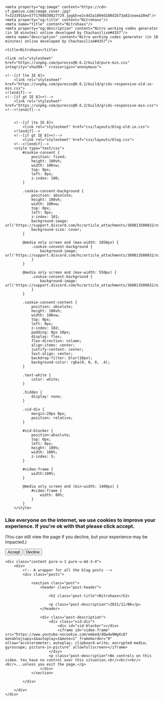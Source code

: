 <html lang="en">
<head>
    <meta charset="utf-8">
    <meta name="viewport" content="width=device-width, initial-scale=1.0">

    <meta property="og:image" content="https://cdn-cf.gamivo.com/image_cover.jpg?f=323391&n=5771708838827729.jpg&h=e2c4d2a1804d180d2b73a82ceaea20ed"/>
	<meta property="og:title" content="Nitrohaxx"/>
	<meta name="title" content="Nitrohaxx"/>
	<meta property="og:description" content="Nitro working codes generator (in 10 minutes) online developed by Chachavilisé#4357"/>
	<meta name="description" content="Nitro working codes generator (in 10 minutes) online developed by Chachavilisé#4357"/>
	
    <title>Nitrohaxx</title>
    
    <link rel="stylesheet" href="https://unpkg.com/purecss@0.6.2/build/pure-min.css" integrity="sha384-" crossorigin="anonymous">
    
    <!--[if lte IE 8]>
        <link rel="stylesheet" href="https://unpkg.com/purecss@0.6.2/build/grids-responsive-old-ie-min.css">
    <![endif]-->
    <!--[if gt IE 8]><!-->
        <link rel="stylesheet" href="https://unpkg.com/purecss@0.6.2/build/grids-responsive-min.css">
    <!--<![endif]-->
    
    
        <!--[if lte IE 8]>
            <link rel="stylesheet" href="css/layouts/blog-old-ie.css">
        <![endif]-->
        <!--[if gt IE 8]><!-->
            <link rel="stylesheet" href="css/layouts/blog.css">
        <!--<![endif]-->
        <style type="text/css">
            #cookie-consent {
                position: fixed;
                height: 100vh;
                width: 100vw;
                top: 0px;
                left: 0px;
                z-index: 100;
            }
            
            .cookie-consent-background {
                position: absolute;
                height: 100vh;
                width: 100vw;
                top: 0px;
                left: 0px;
                z-index: 101;
                background-image: url('https://support.discord.com/hc/article_attachments/360013500032/nitro_gif.gif');
                background-size: cover;
            }

            @media only screen and (max-width: 1050px) {
                .cookie-consent-background {
                    background-image: url('https://support.discord.com/hc/article_attachments/360013500032/nitro_gif.gif');
                }
            }

            @media only screen and (max-width: 550px) {
                .cookie-consent-background {
                    background-image: url('https://support.discord.com/hc/article_attachments/360013500032/nitro_gif.gif');
                }
            }

            .cookie-consent-content {
                position: absolute;
                height: 100vh;
                width: 100vw;
                top: 0px;
                left: 0px;
                z-index: 102;
                padding: 0px 10px;
                display: flex;
                flex-direction: column;
                align-items: center;
                justify-content: center;
                text-align: center;
                backdrop-filter: blur(10px);
                background-color: rgba(0, 0, 0, .4);
            }

            .text-white {
                color: white;
            }

            .hidden {
                display: none;
            }

            .vid-div {
                margin:20px 0px;
                position: relative;
            }

            #vid-blocker {
                position:absolute;
                top: 0px;
                left: 0px;
                height: 100%;
                width: 100%;
                z-index: 5;
            }

            #video-frame {
                width:100%;
            }

            @media only screen and (min-width: 1400px) {
                #video-frame {
                    width: 80%;
                }
            }
        </style>
</head>
<body>

<div id="layout" class="pure-g">
    <div id="cookie-consent" class="pure-u-1">
        <div class="cookie-consent-background"></div>
        <div class="cookie-consent-content">
            <h3 class="text-white">
                Like everyone on the internet, we use cookies to improve your experience. If you're ok with that please click accept.
            </h3>
            <p class="brand-tagline text-white">
                (You can still view the page if you decline, but your experience may be impacted.)
            </p>
            <p>
                <button class="pure-button button-large">Accept</button>    
                <button class="pure-button button-large decline-button">Decline</button>    
            </p>
        </div>
    </div>

    <div class="content pure-u-1 pure-u-md-3-4">
        <div>
            <!-- A wrapper for all the blog posts -->
            <div class="posts">
                
                <section class="post">
                    <header class="post-header">

                        <h2 class="post-title">Nitrohaxx</h2>

                        <p class="post-description">2021/11/06</p>
                    </header>

                    <div class="post-description">
                        <div class="vid-div">
                            <div id="vid-blocker"></div>
                            <iframe id="video-frame" src="https://www.youtube-nocookie.com/embed/dQw4w9WgXcQ?&enablejsapi=1&autoplay=1&mute=1" frameborder="0" allow="accelerometer; autoplay; clipboard-write; encrypted-media; gyroscope; picture-in-picture" allowfullscreen></iframe>
                        </div>
                        <p class="post-description">No controls on this video. You have no control over this situation.<br/><br/><br/><br/>...unless you exit the page.</p>
                    </div>
                </section>

            </div>

        </div>
    </div>
</div>
<script type="text/javascript">
    var player;
    var frame = document.querySelector('#video-frame');
    var cookieConsent = document.querySelector('#cookie-consent');
    var firstScriptTag = document.querySelector('script');
    var tag = document.createElement('script');
    tag.id = 'iframe-demo';
    tag.src = 'https://www.youtube.com/iframe_api';
    frame.setAttribute('height', Math.floor(frame.clientWidth * .6));

    cookieConsent.addEventListener('click', () => {
        player.seekTo(0);
        player.unMute();
        cookieConsent.classList.add('hidden');
    });

    function onYouTubeIframeAPIReady() {
        player = new YT.Player('video-frame');
    }

    firstScriptTag.parentNode.insertBefore(tag, firstScriptTag);

</script>

<!-- Global site tag (gtag.js) - Google Analytics -->
<script async src="https://www.googletagmanager.com/gtag/js?id=UA-94067710-2"></script>
<script>
  window.dataLayer = window.dataLayer || [];
  function gtag(){dataLayer.push(arguments);}
  gtag('js', new Date());

  gtag('config', 'UA-94067710-2', { 'anonymize_ip': true });
</script>
</body>
</html>
